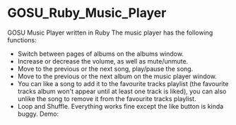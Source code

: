 # GOSU_Ruby_Music_Player
GOSU Music Player written in Ruby
The music player has the following functions:
- Switch between pages of albums on the albums window.
- Increase or decrease the volume, as well as mute/unmute.
- Move to the previous or the next song, play/pause the song.
- Move to the previous or the next album on the music player window.
- You can like a song to add it to the favourite tracks playlist (the favourite tracks album won't appear until at least one track is liked), you can also unlike the song to remove it from the favourite tracks playlist.
- Loop and Shuffle.
Everything works fine except the like button is kinda buggy.
Demo: 

